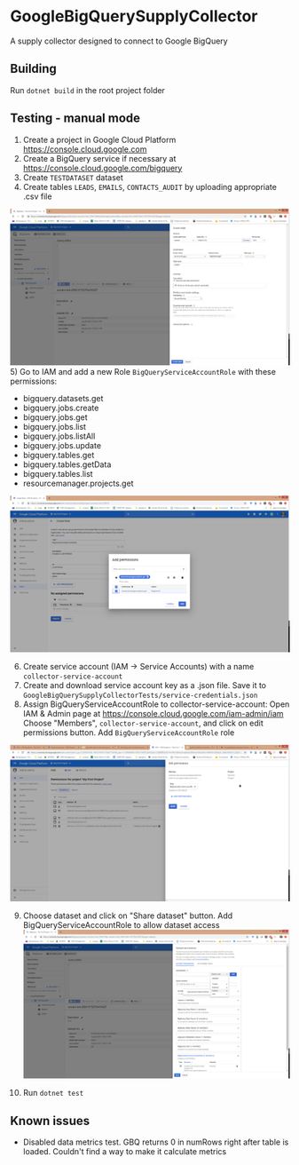 # GoogleBigQuerySupplyCollector
A supply collector designed to connect to Google BigQuery

## Building
Run `dotnet build` in the root project folder

## Testing - manual mode
1) Create a project in Google Cloud Platform https://console.cloud.google.com
2) Create a BigQuery service if necessary at https://console.cloud.google.com/bigquery
3) Create `TESTDATASET` dataset 
4) Create tables `LEADS`, `EMAILS`, `CONTACTS_AUDIT` by uploading appropriate .csv file

![Upload csv](/docs/upload_table.png?raw=true)
5) Go to IAM and add a new Role `BigQueryServiceAccountRole` with these permissions:
- bigquery.datasets.get
- bigquery.jobs.create
- bigquery.jobs.get
- bigquery.jobs.list
- bigquery.jobs.listAll
- bigquery.jobs.update
- bigquery.tables.get
- bigquery.tables.getData
- bigquery.tables.list
- resourcemanager.projects.get

![Create role](/docs/create_role.png?raw=true)

6) Create service account (IAM -> Service Accounts) with a name `collector-service-account`
7) Create and download service account key as a .json file. Save it to `GoogleBigQuerySupplyCollectorTests/service-credentials.json`
8) Assign BigQueryServiceAccountRole to collector-service-account:
Open IAM &amp; Admin page at https://console.cloud.google.com/iam-admin/iam
Choose "Members", `collector-service-account`, and click on edit permissions button.
Add `BigQueryServiceAccountRole` role

![Assign role](/docs/assign_role.png?raw=true)

9) Choose dataset and click on "Share dataset" button. Add BigQueryServiceAccountRole to allow dataset access
![Share dataset](/docs/share_dataset.png?raw=true)

10) Run `dotnet test`

## Known issues
- Disabled data metrics test. GBQ returns 0 in numRows right after table is loaded. Couldn't find a way to make it calculate metrics
